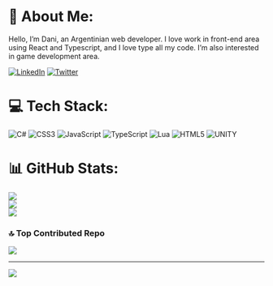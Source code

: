 # 💫 About Me:
Hello, I’m Dani, an Argentinian web developer. I love work in front-end area using
React and Typescript, and I love type all my code. I’m also interested in game development
area.

[![LinkedIn](https://img.shields.io/badge/LinkedIn-%230077B5.svg?logo=linkedin&logoColor=white)](https://linkedin.com/in/lajbel) [![Twitter](https://img.shields.io/badge/Twitter-%231DA1F2.svg?logo=Twitter&logoColor=white)](https://twitter.com/lajbel) 

# 💻 Tech Stack:
![C#](https://img.shields.io/badge/c%23-%23239120.svg?style=for-the-badge&logo=c-sharp&logoColor=white) ![CSS3](https://img.shields.io/badge/css3-%231572B6.svg?style=for-the-badge&logo=css3&logoColor=white) ![JavaScript](https://img.shields.io/badge/javascript-%23323330.svg?style=for-the-badge&logo=javascript&logoColor=%23F7DF1E) ![TypeScript](https://img.shields.io/badge/typescript-%23007ACC.svg?style=for-the-badge&logo=typescript&logoColor=white) ![Lua](https://img.shields.io/badge/lua-%232C2D72.svg?style=for-the-badge&logo=lua&logoColor=white) ![HTML5](https://img.shields.io/badge/html5-%23E34F26.svg?style=for-the-badge&logo=html5&logoColor=white) ![UNITY](https://img.shields.io/badge/Unity-%2320232a.svg?style=for-the-badge&logo=unity&logoColor=white)
# 📊 GitHub Stats:
![](https://github-readme-stats.vercel.app/api?username=lajbel&theme=gotham&hide_border=false&include_all_commits=false&count_private=true)<br/>
![](https://github-readme-streak-stats.herokuapp.com/?user=lajbel&theme=gotham&hide_border=false)<br/>
![](https://github-readme-stats.vercel.app/api/top-langs/?username=lajbel&theme=gotham&hide_border=false&include_all_commits=false&count_private=true&layout=compact)

### 🔝 Top Contributed Repo
![](https://github-contributor-stats.vercel.app/api?username=lajbel&limit=5&theme=dark&combine_all_yearly_contributions=true)

---
[![](https://visitcount.itsvg.in/api?id=lajbel&icon=0&color=0)](https://visitcount.itsvg.in)

<!-- Proudly created with GPRM ( https://gprm.itsvg.in ) -->
